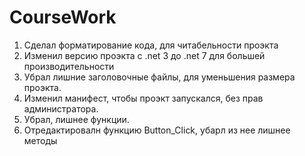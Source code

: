 # CourseWork
1. Сделал форматирование кода, для читабельности проэкта
2. Изменил версию проэкта с .net 3 до .net 7 для большей производительности
3. Убрал лишние заголовочные файлы, для уменьшения размера проэкта.
4. Изменил манифест, чтобы проэкт запускался, без прав администратора.
5. Убрал, лишнее функции.
6. Отредактировалн функцию Button_Click, убарл из нее лишнее методы
